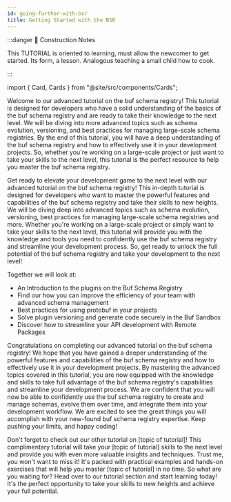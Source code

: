 ```yaml
---
id: going-further-with-bsr
title: Getting Started with the BSR
---
```


:::danger 🚧 Construction Notes

This TUTORIAL is oriented to learning, must allow the newcomer to get started. Its form, a lesson. Analogous teaching
a small child how to cook.

:::

import { Card, Cards } from "@site/src/components/Cards";

<Cards>
  <Card
    name="🖌 Tutorial"
    url="#"
    description="Finibus risus sollicitudin nihil dolor sociis ocurreret eripuit saperet."
  />
  <Card
    name="🚧 How To"
    url="#"
    description="Ponderum tempor indoctum signiferumque tritani causae menandri dui singulis."
  />
  <Card
    name="🧱 Reference"
    url="#"
    description="Adversarium postulant quas molestiae debet alia verterem mauris."
  />
  <Card
    name="🏗 Explanation"
    url="#"
    description="Definiebas lorem netus duo conclusionemque decore eos tale aliquip imperdiet."
  />
</Cards>


Welcome to our advanced tutorial on the buf schema registry! This tutorial is designed for developers who have a solid
understanding of the basics of the buf schema registry and are ready to take their knowledge to the next level. We will
be diving into more advanced topics such as schema evolution, versioning, and best practices for managing large-scale
schema registries. By the end of this tutorial, you will have a deep understanding of the buf schema registry and how to
effectively use it in your development projects. So, whether you're working on a large-scale project or just want to
take your skills to the next level, this tutorial is the perfect resource to help you master the buf schema registry.

Get ready to elevate your development game to the next level with our advanced tutorial on the buf schema registry! This
in-depth tutorial is designed for developers who want to master the powerful features and capabilities of the buf schema
registry and take their skills to new heights. We will be diving deep into advanced topics such as schema evolution,
versioning, best practices for managing large-scale schema registries and more. Whether you're working on a large-scale
project or simply want to take your skills to the next level, this tutorial will provide you with the knowledge and
tools you need to confidently use the buf schema registry and streamline your development process. So, get ready to
unlock the full potential of the buf schema registry and take your development to the next level!

Together we will look at:

* An Introduction to the plugins on the Buf Schema Registry
* Find our how you can improve the efficiency of your team with advanced schema management
* Best practices for using protobuf in your projects
* Solve plugin versioning and generate code securely in the Buf Sandbox
* Discover how to streamline your API development with Remote Packages


Congratulations on completing our advanced tutorial on the buf schema registry! We hope that you have gained a deeper
understanding of the powerful features and capabilities of the buf schema registry and how to effectively use it in your
development projects. By mastering the advanced topics covered in this tutorial, you are now equipped with the knowledge
and skills to take full advantage of the buf schema registry's capabilities and streamline your development process. We
are confident that you will now be able to confidently use the buf schema registry to create and manage schemas, evolve
them over time, and integrate them into your development workflow. We are excited to see the great things you will
accomplish with your new-found buf schema registry expertise. Keep pushing your limits, and happy coding!

Don't forget to check out our other tutorial on [topic of tutorial]! This complimentary tutorial will take
your [topic of tutorial] skills to the next level and provide you with even more valuable insights and techniques. Trust
me, you won't want to miss it! It's packed with practical examples and hands-on exercises that will help you
master [topic of tutorial] in no time. So what are you waiting for? Head over to our tutorial section and start learning
today! It's the perfect opportunity to take your skills to new heights and achieve your full potential.






